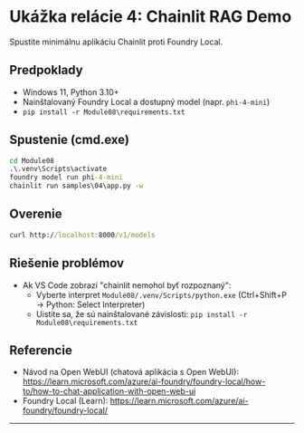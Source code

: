 <!--
CO_OP_TRANSLATOR_METADATA:
{
  "original_hash": "f9e55b8feba71ce09355b66e3a25b6ff",
  "translation_date": "2025-09-23T01:20:08+00:00",
  "source_file": "Module08/samples/04/README.md",
  "language_code": "sk"
}
-->
# Ukážka relácie 4: Chainlit RAG Demo

Spustite minimálnu aplikáciu Chainlit proti Foundry Local.

## Predpoklady
- Windows 11, Python 3.10+
- Nainštalovaný Foundry Local a dostupný model (napr. `phi-4-mini`)
- `pip install -r Module08\requirements.txt`

## Spustenie (cmd.exe)
```cmd
cd Module08
.\.venv\Scripts\activate
foundry model run phi-4-mini
chainlit run samples\04\app.py -w
```

## Overenie
```cmd
curl http://localhost:8000/v1/models
```

## Riešenie problémov
- Ak VS Code zobrazí "chainlit nemohol byť rozpoznaný":
	- Vyberte interpret `Module08/.venv/Scripts/python.exe` (Ctrl+Shift+P → Python: Select Interpreter)
	- Uistite sa, že sú nainštalované závislosti: `pip install -r Module08\requirements.txt`

## Referencie
- Návod na Open WebUI (chatová aplikácia s Open WebUI): https://learn.microsoft.com/azure/ai-foundry/foundry-local/how-to/how-to-chat-application-with-open-web-ui
- Foundry Local (Learn): https://learn.microsoft.com/azure/ai-foundry/foundry-local/

---

